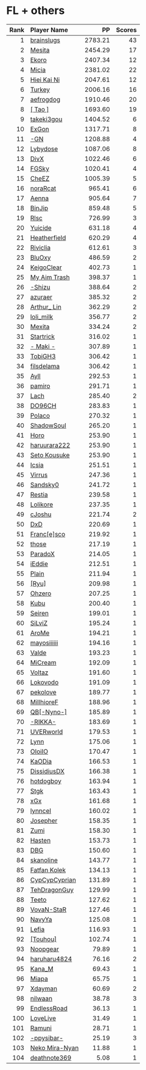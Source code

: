 # FL + others
| Rank | Player Name |  PP  | Scores |
| ----:|:----------- | ----:| ------:|
| 1 | [brainslugs](https://osu.ppy.sh/u/1911387) | 2783.21 | 43 |
| 2 | [Mesita](https://osu.ppy.sh/u/201459) | 2454.29 | 17 |
| 3 | [Ekoro](https://osu.ppy.sh/u/284905) | 2407.34 | 12 |
| 4 | [Micia](https://osu.ppy.sh/u/131118) | 2381.02 | 22 |
| 5 | [Hiei Kai Ni](https://osu.ppy.sh/u/1019389) | 2047.61 | 12 |
| 6 | [Turkey](https://osu.ppy.sh/u/762193) | 2006.16 | 16 |
| 7 | [aefrogdog](https://osu.ppy.sh/u/4178672) | 1910.46 | 20 |
| 8 | [[ Tao ]](https://osu.ppy.sh/u/2167041) | 1693.60 | 19 |
| 9 | [takeki3gou](https://osu.ppy.sh/u/447472) | 1404.52 | 6 |
| 10 | [ExGon](https://osu.ppy.sh/u/214187) | 1317.71 | 8 |
| 11 | [-GN](https://osu.ppy.sh/u/895581) | 1208.88 | 4 |
| 12 | [Lybydose](https://osu.ppy.sh/u/64501) | 1087.06 | 8 |
| 13 | [DivX](https://osu.ppy.sh/u/957687) | 1022.46 | 6 |
| 14 | [FGSky](https://osu.ppy.sh/u/2094566) | 1020.41 | 4 |
| 15 | [CheEZ](https://osu.ppy.sh/u/272117) | 1005.39 | 5 |
| 16 | [noraRcat](https://osu.ppy.sh/u/883939) | 965.41 | 6 |
| 17 | [Aenna](https://osu.ppy.sh/u/78552) | 905.64 | 7 |
| 18 | [BinJip](https://osu.ppy.sh/u/261694) | 859.48 | 5 |
| 19 | [Rlsc](https://osu.ppy.sh/u/2110845) | 726.99 | 3 |
| 20 | [Yuicide](https://osu.ppy.sh/u/4263900) | 631.18 | 4 |
| 21 | [Heatherfield](https://osu.ppy.sh/u/296087) | 620.29 | 4 |
| 22 | [Riviclia](https://osu.ppy.sh/u/1616533) | 612.61 | 3 |
| 23 | [BluOxy](https://osu.ppy.sh/u/580925) | 486.59 | 2 |
| 24 | [KeigoClear](https://osu.ppy.sh/u/512319) | 402.73 | 1 |
| 25 | [My Aim Trash](https://osu.ppy.sh/u/903167) | 398.37 | 1 |
| 26 | [-Shizu](https://osu.ppy.sh/u/5245310) | 388.64 | 2 |
| 27 | [azuraer](https://osu.ppy.sh/u/145851) | 385.32 | 2 |
| 28 | [Arthur_ Lin](https://osu.ppy.sh/u/1070976) | 362.29 | 2 |
| 29 | [loli_milk](https://osu.ppy.sh/u/355281) | 356.77 | 2 |
| 30 | [Mexita](https://osu.ppy.sh/u/1800183) | 334.24 | 2 |
| 31 | [Startrick](https://osu.ppy.sh/u/2782104) | 316.02 | 1 |
| 32 | [- Maki -](https://osu.ppy.sh/u/2707094) | 307.89 | 1 |
| 33 | [TobiGH3](https://osu.ppy.sh/u/3341040) | 306.42 | 1 |
| 34 | [filsdelama](https://osu.ppy.sh/u/2831793) | 306.42 | 1 |
| 35 | [Ayll](https://osu.ppy.sh/u/5680885) | 292.53 | 1 |
| 36 | [pamiro](https://osu.ppy.sh/u/2095634) | 291.71 | 1 |
| 37 | [Lach](https://osu.ppy.sh/u/2108620) | 285.40 | 2 |
| 38 | [DO96CH](https://osu.ppy.sh/u/4258029) | 283.83 | 1 |
| 39 | [Polaco](https://osu.ppy.sh/u/1057782) | 270.32 | 1 |
| 40 | [ShadowSoul](https://osu.ppy.sh/u/494970) | 265.20 | 1 |
| 41 | [Horo](https://osu.ppy.sh/u/992439) | 253.90 | 1 |
| 42 | [haruurara222](https://osu.ppy.sh/u/85491) | 253.90 | 1 |
| 43 | [Seto Kousuke](https://osu.ppy.sh/u/2857314) | 253.90 | 1 |
| 44 | [Icsia](https://osu.ppy.sh/u/548250) | 251.51 | 1 |
| 45 | [Virrus](https://osu.ppy.sh/u/949804) | 247.36 | 1 |
| 46 | [Sandsky0](https://osu.ppy.sh/u/2217753) | 241.72 | 1 |
| 47 | [Restia](https://osu.ppy.sh/u/647766) | 239.58 | 1 |
| 48 | [Lolikore](https://osu.ppy.sh/u/1471815) | 237.35 | 1 |
| 49 | [cJoshu](https://osu.ppy.sh/u/6203835) | 221.74 | 2 |
| 50 | [DxD](https://osu.ppy.sh/u/5334695) | 220.69 | 1 |
| 51 | [Franc[e]sco](https://osu.ppy.sh/u/157972) | 219.92 | 1 |
| 52 | [those](https://osu.ppy.sh/u/557166) | 217.19 | 1 |
| 53 | [ParadoX](https://osu.ppy.sh/u/3424394) | 214.05 | 1 |
| 54 | [iEddie](https://osu.ppy.sh/u/3898396) | 212.51 | 1 |
| 55 | [Plain](https://osu.ppy.sh/u/2327558) | 211.94 | 1 |
| 56 | [[Ryu]](https://osu.ppy.sh/u/561879) | 209.98 | 1 |
| 57 | [Ohzero](https://osu.ppy.sh/u/646264) | 207.25 | 1 |
| 58 | [Kubu](https://osu.ppy.sh/u/29130) | 200.40 | 1 |
| 59 | [Seiren](https://osu.ppy.sh/u/616536) | 199.01 | 1 |
| 60 | [SiLviZ](https://osu.ppy.sh/u/1687524) | 195.24 | 1 |
| 61 | [AroMe](https://osu.ppy.sh/u/536207) | 194.21 | 1 |
| 62 | [mayosiiiiii](https://osu.ppy.sh/u/166465) | 194.16 | 1 |
| 63 | [Valde](https://osu.ppy.sh/u/208531) | 193.23 | 1 |
| 64 | [MiCream](https://osu.ppy.sh/u/4124484) | 192.09 | 1 |
| 65 | [Voltaz](https://osu.ppy.sh/u/1800512) | 191.60 | 1 |
| 66 | [Lokovodo](https://osu.ppy.sh/u/2154081) | 191.09 | 1 |
| 67 | [pekolove](https://osu.ppy.sh/u/177886) | 189.77 | 1 |
| 68 | [MillhioreF](https://osu.ppy.sh/u/941094) | 188.96 | 1 |
| 69 | [QB[-Nyno-]](https://osu.ppy.sh/u/1640616) | 185.89 | 1 |
| 70 | [-RIKKA-](https://osu.ppy.sh/u/2002719) | 183.69 | 1 |
| 71 | [UVERworld](https://osu.ppy.sh/u/1881681) | 179.53 | 1 |
| 72 | [Lynn](https://osu.ppy.sh/u/436490) | 175.06 | 1 |
| 73 | [OIoiIO](https://osu.ppy.sh/u/766042) | 170.47 | 1 |
| 74 | [KaODia](https://osu.ppy.sh/u/832913) | 166.53 | 1 |
| 75 | [DissidiusDX](https://osu.ppy.sh/u/3742782) | 166.38 | 1 |
| 76 | [hotdogboy](https://osu.ppy.sh/u/4498813) | 163.94 | 1 |
| 77 | [Stgk](https://osu.ppy.sh/u/307725) | 163.43 | 1 |
| 78 | [xGx](https://osu.ppy.sh/u/3790274) | 161.68 | 1 |
| 79 | [lynnceI](https://osu.ppy.sh/u/931778) | 160.02 | 1 |
| 80 | [Josepher](https://osu.ppy.sh/u/3146113) | 158.35 | 1 |
| 81 | [Zumi](https://osu.ppy.sh/u/1333751) | 158.30 | 1 |
| 82 | [Hasten](https://osu.ppy.sh/u/1545601) | 153.73 | 1 |
| 83 | [DBG](https://osu.ppy.sh/u/2526272) | 150.60 | 1 |
| 84 | [skanoline](https://osu.ppy.sh/u/2497363) | 143.77 | 1 |
| 85 | [Fatfan Kolek](https://osu.ppy.sh/u/2308676) | 134.13 | 1 |
| 86 | [CypCypCyprian](https://osu.ppy.sh/u/2380544) | 131.89 | 1 |
| 87 | [TehDragonGuy](https://osu.ppy.sh/u/6177661) | 129.99 | 1 |
| 88 | [Teeto](https://osu.ppy.sh/u/3058551) | 127.62 | 1 |
| 89 | [VovaN-StaR](https://osu.ppy.sh/u/930235) | 127.46 | 1 |
| 90 | [NavyYa](https://osu.ppy.sh/u/2379437) | 125.08 | 1 |
| 91 | [Lefia](https://osu.ppy.sh/u/2972094) | 116.93 | 1 |
| 92 | [[Touhou]](https://osu.ppy.sh/u/834944) | 102.74 | 1 |
| 93 | [Noopgear](https://osu.ppy.sh/u/3924013) | 79.89 | 1 |
| 94 | [haruharu4824](https://osu.ppy.sh/u/5173615) | 76.16 | 2 |
| 95 | [Kana_M](https://osu.ppy.sh/u/742764) | 69.43 | 1 |
| 96 | [Miapa](https://osu.ppy.sh/u/765150) | 65.75 | 1 |
| 97 | [Xdayman](https://osu.ppy.sh/u/4554049) | 60.69 | 2 |
| 98 | [nilwaan](https://osu.ppy.sh/u/4727900) | 38.78 | 3 |
| 99 | [EndlessRoad](https://osu.ppy.sh/u/946985) | 36.13 | 1 |
| 100 | [LoveLive](https://osu.ppy.sh/u/4459939) | 31.49 | 1 |
| 101 | [Ramuni](https://osu.ppy.sh/u/2643532) | 28.71 | 1 |
| 102 | [-ppysibar-](https://osu.ppy.sh/u/6577722) | 25.19 | 3 |
| 103 | [Neko Mira-Nyan](https://osu.ppy.sh/u/3826650) | 11.88 | 1 |
| 104 | [deathnote369](https://osu.ppy.sh/u/2587995) | 5.08 | 1 |
